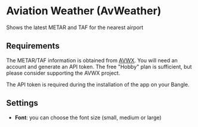 # Aviation Weather (AvWeather)

Shows the latest METAR and TAF for the nearest airport


## Requirements

The METAR/TAF information is obtained from [AVWX](https://account.avwx.rest/). You will need an account and generate an API token. The free "Hobby" plan is sufficient, but please consider supporting the AVWX project.

The API token is required during the installation of the app on your Bangle.


## Settings

- **Font**: you can choose the font size (small, medium or large)


